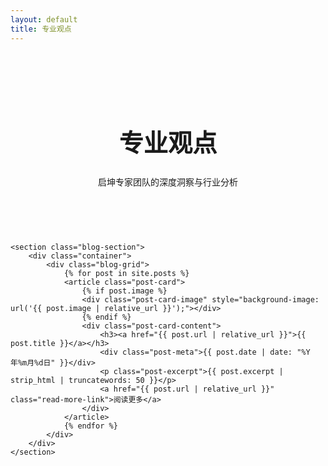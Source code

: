 ```yaml
---
layout: default
title: 专业观点
---
```


<style>
    /* --- 专业观点页面的样式 --- */
.page-header {
    background: var(--dark-color);
    color: var(--light-color);
    text-align: center;
    padding: 60px 20px;
}
.page-header h1 {
    color: var(--light-color);
    font-size: 2.8em;
}
.blog-section {
    padding: 60px 0;
}
.blog-grid {
    display: grid;
    /* Use repeat(auto-fit, ...) for a responsive grid with consistent width */
    grid-template-columns: repeat(auto-fit, minmax(320px, 1fr));
    gap: 30px;
}
.post-card {
    background: #fff;
    border-radius: 8px;
    box-shadow: 0 4px 15px rgba(0,0,0,0.08);
    overflow: hidden;
    display: flex;
    flex-direction: column;
    /* Set a fixed height for all cards for consistency */
    height: 400px;
}
.post-card-image {
    height: 200px;
    background-size: cover;
    background-position: center;
}
.post-card-content {
    padding: 25px;
    flex-grow: 1;
    display: flex;
    flex-direction: column;
}
.post-meta {
    color: #888;
    font-size: 0.9em;
    margin-bottom: 10px;
}
.post-card h3 {
    margin-top: 0;
    margin-bottom: 15px;
}
.post-card h3 a {
    text-decoration: none;
    color: var(--dark-color);
    font-size: 1.3em;
}
.post-card h3 a:hover {
    color: var(--primary-color);
}
.post-excerpt {
    color: #555;
    flex-grow: 1;
    margin-bottom: 20px;
    display: -webkit-box;
    /* This will truncate the text to fit within the card height */
    -webkit-line-clamp: 5;
    -webkit-box-orient: vertical;
    overflow: hidden;
    text-overflow: ellipsis;
}
.read-more-link {
    text-decoration: none;
    color: var(--primary-color);
    font-weight: bold;
    align-self: flex-start;
}
/* --- 响应式适配 --- */
@media (max-width: 768px) {
    .page-header { padding: 40px 20px; }
    .page-header h1 { font-size: 2.2em; }
    .blog-grid { grid-template-columns: 1fr; }
    .post-card { height: auto; } /* Auto height on mobile for better readability */
}
</style>

<main>
    <div class="page-header">
        <div class="container">
            <h1>专业观点</h1>
            <p>启坤专家团队的深度洞察与行业分析</p>
        </div>
    </div>

    <section class="blog-section">
        <div class="container">
            <div class="blog-grid">
                {% for post in site.posts %}
                <article class="post-card">
                    {% if post.image %}
                    <div class="post-card-image" style="background-image: url('{{ post.image | relative_url }}');"></div>
                    {% endif %}
                    <div class="post-card-content">
                        <h3><a href="{{ post.url | relative_url }}">{{ post.title }}</a></h3>
                        <div class="post-meta">{{ post.date | date: "%Y年%m月%d日" }}</div>
                        <p class="post-excerpt">{{ post.excerpt | strip_html | truncatewords: 50 }}</p>
                        <a href="{{ post.url | relative_url }}" class="read-more-link">阅读更多</a>
                    </div>
                </article>
                {% endfor %}
            </div>
        </div>
    </section>
</main>